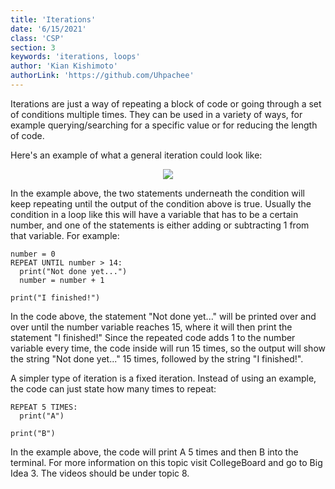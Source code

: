 ```yaml
---
title: 'Iterations'
date: '6/15/2021'
class: 'CSP' 
section: 3 
keywords: 'iterations, loops' 
author: 'Kian Kishimoto' 
authorLink: 'https://github.com/Uhpachee' 
---
```


Iterations are just a way of repeating a block of code or going through a set of conditions multiple times.
They can be used in a variety of ways, for example querying/searching for a specific value or for reducing the length of code.

Here's an example of what a general iteration could look like:

<p align="center">
  <img src="https://cdn.discordapp.com/attachments/784488744061108236/854535091224444958/unknown.png" />
<p>

In the example above, the two statements underneath the condition will keep repeating until the output of the condition above is true.
Usually the condition in a loop like this will have a variable that has to be a certain number, and one of the statements is either adding or subtracting 1 from that variable.
For example:
  
```
number = 0
REPEAT UNTIL number > 14:
  print("Not done yet...")
  number = number + 1
 
print("I finished!")
  ```

In the code above, the statement "Not done yet..." will be printed over and over until the number variable reaches 15, where it will then print the statement "I finished!"
Since the repeated code adds 1 to the number variable every time, the code inside will run 15 times, so the output will show the string "Not done yet..." 15 times, followed by the string "I finished!".

A simpler type of iteration is a fixed iteration. Instead of using an example, the code can just state how many times to repeat:
  
```
REPEAT 5 TIMES:
  print("A")

print("B")
```
  
In the example above, the code will print A 5 times and then B into the terminal.
For more information on this topic visit CollegeBoard and go to Big Idea 3. The videos should be under topic 8.
